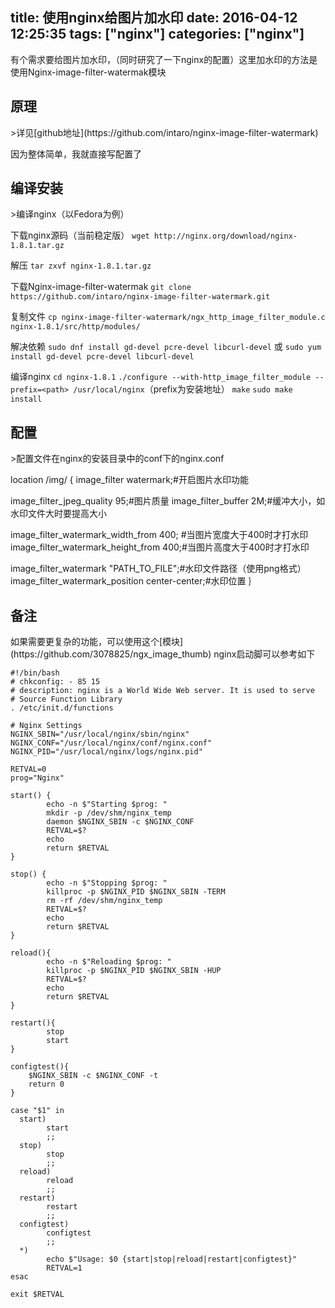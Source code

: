 title: 使用nginx给图片加水印
date: 2016-04-12 12:25:35
tags: ["nginx"]
categories: ["nginx"]
---
有个需求要给图片加水印，（同时研究了一下nginx的配置）这里加水印的方法是使用Nginx-image-filter-watermak模块
<h2 id="theory">原理</h2>
>详见[github地址](https://github.com/intaro/nginx-image-filter-watermark)

因为整体简单，我就直接写配置了

<h2 id="setup">编译安装</h2>
>编译nginx（以Fedora为例）

下载nginx源码（当前稳定版）
`wget http://nginx.org/download/nginx-1.8.1.tar.gz`

解压
`tar zxvf nginx-1.8.1.tar.gz`

下载Nginx-image-filter-watermak
`git clone https://github.com/intaro/nginx-image-filter-watermark.git`

复制文件
`cp nginx-image-filter-watermark/ngx_http_image_filter_module.c nginx-1.8.1/src/http/modules/`

解决依赖
`sudo dnf install gd-devel pcre-devel libcurl-devel`
或
`sudo yum install gd-devel pcre-devel libcurl-devel`

编译nginx
`cd nginx-1.8.1`
`./configure --with-http_image_filter_module --prefix=<path> /usr/local/nginx`（prefix为安装地址）
`make`
`sudo make install`

<h2 id="conf">配置</h2>
>配置文件在nginx的安装目录中的conf下的nginx.conf

location /img/ {
image_filter watermark;#开启图片水印功能

image_filter_jpeg_quality   95;#图片质量
image_filter_buffer         2M;#缓冲大小，如水印文件大时要提高大小

image_filter_watermark_width_from 400; #当图片宽度大于400时才打水印
image_filter_watermark_height_from 400;#当图片高度大于400时才打水印

image_filter_watermark "PATH_TO_FILE";#水印文件路径（使用png格式）
image_filter_watermark_position center-center;#水印位置
｝

<h2 id="remark">备注</h2>
如果需要更复杂的功能，可以使用这个[模块](https://github.com/3078825/ngx_image_thumb)
nginx启动脚可以参考如下

``` +bash
#!/bin/bash
# chkconfig: - 85 15
# description: nginx is a World Wide Web server. It is used to serve
# Source Function Library
. /etc/init.d/functions

# Nginx Settings
NGINX_SBIN="/usr/local/nginx/sbin/nginx"
NGINX_CONF="/usr/local/nginx/conf/nginx.conf"
NGINX_PID="/usr/local/nginx/logs/nginx.pid"

RETVAL=0
prog="Nginx"

start() {
        echo -n $"Starting $prog: "
        mkdir -p /dev/shm/nginx_temp
        daemon $NGINX_SBIN -c $NGINX_CONF
        RETVAL=$?
        echo
        return $RETVAL
}

stop() {
        echo -n $"Stopping $prog: "
        killproc -p $NGINX_PID $NGINX_SBIN -TERM
        rm -rf /dev/shm/nginx_temp
        RETVAL=$?
        echo
        return $RETVAL
}

reload(){
        echo -n $"Reloading $prog: "
        killproc -p $NGINX_PID $NGINX_SBIN -HUP
        RETVAL=$?
        echo
        return $RETVAL
}

restart(){
        stop
        start
}

configtest(){
    $NGINX_SBIN -c $NGINX_CONF -t
    return 0
}

case "$1" in
  start)
        start
        ;;
  stop)
        stop
        ;;
  reload)
        reload
        ;;
  restart)
        restart
        ;;
  configtest)
        configtest
        ;;
  *)
        echo $"Usage: $0 {start|stop|reload|restart|configtest}"
        RETVAL=1
esac

exit $RETVAL
```
